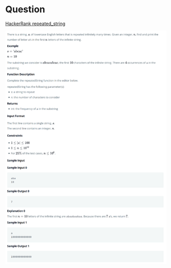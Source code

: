 # Question

[HackerRank repeated_string](https://www.hackerrank.com/challenges/repeated-string/problem)

![question](q.png)
